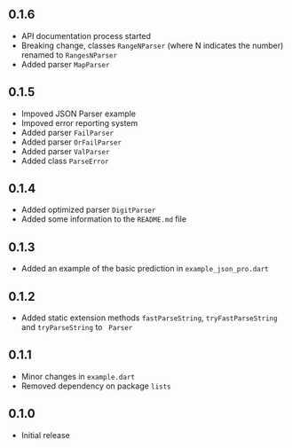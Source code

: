 ## 0.1.6

- API documentation process started
- Breaking change, classes `RangeNParser` (where N indicates the number) renamed to `RangesNParser`
- Added parser `MapParser`

## 0.1.5

- Impoved JSON Parser example
- Impoved error reporting system
- Added parser `FailParser`
- Added parser `OrFailParser`
- Added parser `ValParser`
- Added class `ParseError`

## 0.1.4

- Added optimized parser `DigitParser`
- Added some information to the `README.md` file

## 0.1.3

- Added an example of the basic prediction in `example_json_pro.dart`

## 0.1.2

- Added static extension methods `fastParseString`, `tryFastParseString` and `tryParseString` to ` Parser`

## 0.1.1

- Minor changes in `example.dart`
- Removed dependency on package `lists`

## 0.1.0

- Initial release
